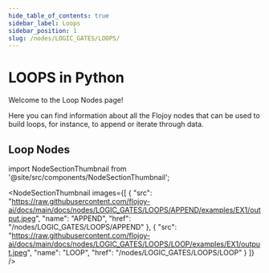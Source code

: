 ```yaml
---
hide_table_of_contents: true
sidebar_label: Loops
sidebar_position: 1
slug: /nodes/LOGIC_GATES/LOOPS/
---
```


# LOOPS in Python

Welcome to the Loop Nodes page!

Here you can find information about all the Flojoy nodes that can be used to build loops, for instance, to append or iterate through data.

## Loop Nodes


<!-- Custom component -->

import NodeSectionThumbnail from '@site/src/components/NodeSectionThumbnail';

<NodeSectionThumbnail images={[
   {
      "src": "https://raw.githubusercontent.com/flojoy-ai/docs/main/docs/nodes/LOGIC_GATES/LOOPS/APPEND/examples/EX1/output.jpeg",
      "name": "APPEND",
      "href": "/nodes/LOGIC_GATES/LOOPS/APPEND"
   },
   {
      "src": "https://raw.githubusercontent.com/flojoy-ai/docs/main/docs/nodes/LOGIC_GATES/LOOPS/LOOP/examples/EX1/output.jpeg",
      "name": "LOOP",
      "href": "/nodes/LOGIC_GATES/LOOPS/LOOP"
   }
]} />
